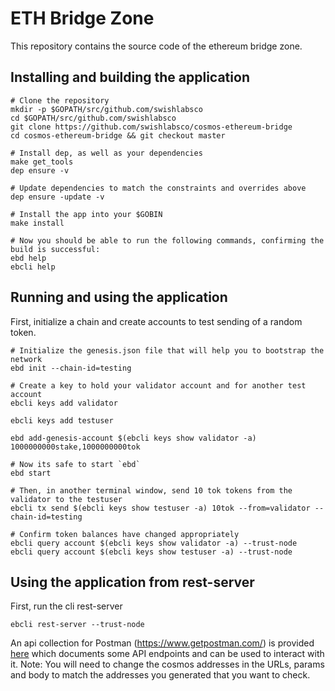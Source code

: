 # ETH Bridge Zone

This repository contains the source code of the ethereum bridge zone. 

## Installing and building the application

```
# Clone the repository
mkdir -p $GOPATH/src/github.com/swishlabsco
cd $GOPATH/src/github.com/swishlabsco
git clone https://github.com/swishlabsco/cosmos-ethereum-bridge
cd cosmos-ethereum-bridge && git checkout master

# Install dep, as well as your dependencies
make get_tools
dep ensure -v

# Update dependencies to match the constraints and overrides above
dep ensure -update -v

# Install the app into your $GOBIN
make install

# Now you should be able to run the following commands, confirming the build is successful:
ebd help
ebcli help
```

## Running and using the application

First, initialize a chain and create accounts to test sending of a random token.

```
# Initialize the genesis.json file that will help you to bootstrap the network
ebd init --chain-id=testing

# Create a key to hold your validator account and for another test account
ebcli keys add validator

ebcli keys add testuser

ebd add-genesis-account $(ebcli keys show validator -a) 1000000000stake,1000000000tok

# Now its safe to start `ebd`
ebd start

# Then, in another terminal window, send 10 tok tokens from the validator to the testuser
ebcli tx send $(ebcli keys show testuser -a) 10tok --from=validator --chain-id=testing

# Confirm token balances have changed appropriately
ebcli query account $(ebcli keys show validator -a) --trust-node
ebcli query account $(ebcli keys show testuser -a) --trust-node
```

## Using the application from rest-server

First, run the cli rest-server

```
ebcli rest-server --trust-node
```

An api collection for Postman (https://www.getpostman.com/) is provided [here](./cosmos-ethereum-bridge.postman_collection.json) which documents some API endpoints and can be used to interact with it.
Note: You will need to change the cosmos addresses in the URLs, params and body to match the addresses you generated that you want to check.